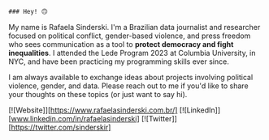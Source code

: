 ```diff
### Hey! 🙃
```

My name is Rafaela Sinderski. I'm a Brazilian data journalist and researcher focused on political conflict, gender-based violence, and press freedom who sees communication as a tool to <b>protect democracy and fight inequalities</b>. I attended the Lede Program 2023 at Columbia University, in NYC, and have been practicing my programming skills ever since.

I am always available to exchange ideas about projects involving political violence, gender, and data. Please reach out to me if you'd like to share your thoughts on these topics (or just want to say hi).

[![Website]][https://www.rafaelasinderski.com.br/] [![LinkedIn]][www.linkedin.com/in/rafaelasinderski] [![Twitter]][https://twitter.com/sinderskir]

